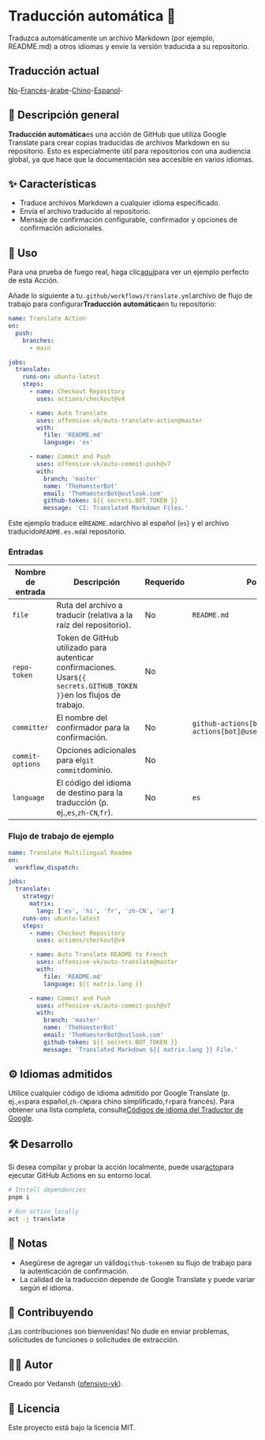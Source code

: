 # Traducción automática 📘

Traduzca automáticamente un archivo Markdown (por ejemplo, README.md) a otros idiomas y envíe la versión traducida a su repositorio.

## Traducción actual

[No](./README.hi.md)-[Francés](./README.fr.md)-[árabe](./README.ar.md)-[Chino](./README.zh-CN.md)-[Espanol](./README.es.md)-

## 📖 Descripción general

**Traducción automática**es una acción de GitHub que utiliza Google Translate para crear copias traducidas de archivos Markdown en su repositorio. Esto es especialmente útil para repositorios con una audiencia global, ya que hace que la documentación sea accesible en varios idiomas.

## ✨ Características

-   Traduce archivos Markdown a cualquier idioma especificado.
-   Envía el archivo traducido al repositorio.
-   Mensaje de confirmación configurable, confirmador y opciones de confirmación adicionales.

## 🚀 Uso

Para una prueba de fuego real, haga clic[aquí](https://github.com/offensive-vk/auto-translate/tree/master/.github/workflows/test.yml)para ver un ejemplo perfecto de esta Acción.

Añade lo siguiente a tu`.github/workflows/translate.yml`archivo de flujo de trabajo para configurar**Traducción automática**en tu repositorio:

```yaml
name: Translate Action
on:
  push:
    branches:
      - main

jobs:
  translate:
    runs-on: ubuntu-latest
    steps:
      - name: Checkout Repository
        uses: actions/checkout@v4

      - name: Auto Translate
        uses: offensive-vk/auto-translate-action@master
        with:
          file: 'README.md'
          language: 'es'

      - name: Commit and Push
        uses: offensive-vk/auto-commit-push@v7
        with: 
          branch: 'master'
          name: 'TheHamsterBot'
          email: 'TheHamsterBot@outlook.com'
          github-token: ${{ secrets.BOT_TOKEN }}
          message: 'CI: Translated Markdown Files.'
```

Este ejemplo traduce el`README.md`archivo al español (`es`) y el archivo traducido`README.es.md`al repositorio.

### Entradas

| Nombre de entrada | Descripción                                                                                                          | Requerido | Por defecto                                                          |
| ----------------- | -------------------------------------------------------------------------------------------------------------------- | --------- | -------------------------------------------------------------------- |
| `file`            | Ruta del archivo a traducir (relativa a la raíz del repositorio).                                                    | No        | `README.md`                                                          |
| `repo-token`      | Token de GitHub utilizado para autenticar confirmaciones. Usar`${{ secrets.GITHUB_TOKEN }}`en los flujos de trabajo. | No        |                                                                      |
| `committer`       | El nombre del confirmador para la confirmación.                                                                      | No        | `github-actions[bot] <github-actions[bot]@users.noreply.github.com>` |
| `commit-options`  | Opciones adicionales para el`git commit`dominio.                                                                     | No        |                                                                      |
| `language`        | El código del idioma de destino para la traducción (p. ej.,`es`,`zh-CN`,`fr`).                                       | No        | `es`                                                                 |

### Flujo de trabajo de ejemplo

```yaml
name: Translate Multilingual Readme
on:
  workflow_dispatch:

jobs:
  translate:
    strategy:
      matrix:
        lang: ['es', 'hi', 'fr', 'zh-CN', 'ar']
    runs-on: ubuntu-latest
    steps:
      - name: Checkout Repository
        uses: actions/checkout@v4

      - name: Auto Translate README to French
        uses: offensive-vk/auto-translate@master
        with:
          file: 'README.md'
          language: ${{ matrix.lang }}

      - name: Commit and Push
        uses: offensive-vk/auto-commit-push@v7
        with: 
          branch: 'master'
          name: 'TheHamsterBot'
          email: 'TheHamsterBot@outlook.com'
          github-token: ${{ secrets.BOT_TOKEN }}
          message: 'Translated Markdown ${{ matrix.lang }} File.'
```

## ⚙️ Idiomas admitidos

Utilice cualquier código de idioma admitido por Google Translate (p. ej.,`es`para español,`zh-CN`para chino simplificado,`fr`para francés). Para obtener una lista completa, consulte[Códigos de idioma del Traductor de Google](https://cloud.google.com/translate/docs/languages).

## 🛠 Desarrollo

Si desea compilar y probar la acción localmente, puede usar[acto](https://github.com/nektos/act)para ejecutar GitHub Actions en su entorno local.

```bash
# Install dependencies
pnpm i

# Run action locally
act -j translate
```

## 📝 Notas

-   Asegúrese de agregar un válido`github-token`en su flujo de trabajo para la autenticación de confirmación.
-   La calidad de la traducción depende de Google Translate y puede variar según el idioma.

## 🤝 Contribuyendo

¡Las contribuciones son bienvenidas! No dude en enviar problemas, solicitudes de funciones o solicitudes de extracción.

## 🧑‍💻 Autor

Creado por Vedansh ([ofensivo-vk](https://github.com/offensive-vk)).

## 📜 Licencia

Este proyecto está bajo la licencia MIT.

